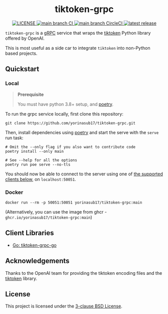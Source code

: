 <h1 align="center">tiktoken-grpc</h1>

<p align="center">
  <a href="https://github.com/yorinasub17/tiktoken-grpc/blob/main/LICENSE">
    <img alt="LICENSE" src="https://img.shields.io/github/license/yorinasub17/tiktoken-grpc?style=for-the-badge">
  </a>
  <a href="https://github.com/yorinasub17/tiktoken-grpc/actions/workflows/lint-test-publish.yml?query=branch%3Amain">
    <img alt="main branch CI" src="https://img.shields.io/github/actions/workflow/status/yorinasub17/tiktoken-grpc/lint-test-publish.yml?branch=main&logo=github&label=CI&style=for-the-badge">
  </a>
  <a href="https://app.circleci.com/pipelines/github/yorinasub17/tiktoken-grpc?branch=main">
    <img alt="main branch CircleCI" src="https://img.shields.io/circleci/build/github/yorinasub17/tiktoken-grpc/main?style=for-the-badge">
  </a>
  <a href="https://github.com/yorinasub17/tiktoken-grpc/releases/latest">
    <img alt="latest release" src="https://img.shields.io/github/v/release/yorinasub17/tiktoken-grpc?style=for-the-badge">
  </a>
</p>


`tiktoken-grpc` is a [gRPC](https://grpc.io) service that wraps the [tiktoken](https://github.com/openai/tiktoken)
Python library offered by OpenAI.

This is most useful as a side car to integrate `tiktoken` into non-Python based projects.


## Quickstart

### Local

> **Prerequisite**
>
> You must have python 3.8+ setup, and [poetry](https://python-poetry.org/).

To run the grpc service locally, first clone this repository:

```
git clone https://github.com/yorinasub17/tiktoken-grpc.git
```

Then, install dependencies using [poetry](https://python-poetry.org/) and start the serve with the `serve` run task:

```
# Omit the --only flag if you also want to contribute code
poetry install --only main

# See --help for all the options
poetry run poe serve --no-tls
```

You should now be able to connect to the server using one of [the supported clients below](#client-libraries), on
`localhost:50051`.

### Docker

```
docker run --rm -p 50051:50051 yorinasub17/tiktoken-grpc:main
```

(Alternatively, you can use the image from ghcr - `ghcr.io/yorinasub17/tiktoken-grpc:main`)


## Client Libraries

- [Go: tiktoken-grpc-go](https://github.com/yorinasub17/tiktoken-grpc-go)


## Acknowledgements

Thanks to the OpenAI team for providing the tiktoken encoding files and the
[tiktoken](https://github.com/openai/tiktoken) library.


## License

This project is licensed under the [3-clause BSD License](/LICENSE).
